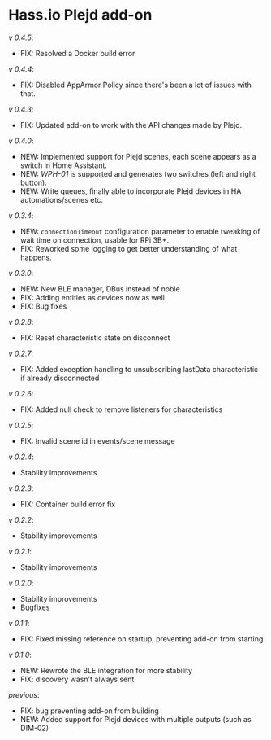 # Hass.io Plejd add-on

_v 0.4.5_:

- FIX: Resolved a Docker build error

_v 0.4.4_:

- FIX: Disabled AppArmor Policy since there's been a lot of issues with that.

_v 0.4.3_:

- FIX: Updated add-on to work with the API changes made by Plejd.

_v 0.4.0_:

- NEW: Implemented support for Plejd scenes, each scene appears as a switch in Home Assistant.
- NEW: _WPH-01_ is supported and generates two switches (left and right button).
- NEW: Write queues, finally able to incorporate Plejd devices in HA automations/scenes etc.

_v 0.3.4_:

- NEW: `connectionTimeout` configuration parameter to enable tweaking of wait time on connection, usable for RPi 3B+.
- FIX: Reworked some logging to get better understanding of what happens.

_v 0.3.0_:

- NEW: New BLE manager, DBus instead of noble
- FIX: Adding entities as devices now as well
- FIX: Bug fixes

_v 0.2.8_:

- FIX: Reset characteristic state on disconnect

_v 0.2.7_:

- FIX: Added exception handling to unsubscribing lastData characteristic if already disconnected

_v 0.2.6_:

- FIX: Added null check to remove listeners for characteristics

_v 0.2.5_:

- FIX: Invalid scene id in events/scene message

_v 0.2.4_:

- Stability improvements

_v 0.2.3_:

- FIX: Container build error fix

_v 0.2.2_:

- Stability improvements

_v 0.2.1_:

- Stability improvements

_v 0.2.0_:

- Stability improvements
- Bugfixes

_v 0.1.1_:

- FIX: Fixed missing reference on startup, preventing add-on from starting

_v 0.1.0_:

- NEW: Rewrote the BLE integration for more stability
- FIX: discovery wasn't always sent

_previous_:

- FIX: bug preventing add-on from building
- NEW: Added support for Plejd devices with multiple outputs (such as DIM-02)
